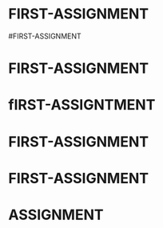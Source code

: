 # FIRST-ASSIGNMENT
#FIRST-ASSIGNMENT
# FIRST-ASSIGNMENT
# fIRST-ASSIGNTMENT
# FIRST-ASSIGNMENT
# FIRST-ASSIGNMENT
# ASSIGNMENT

